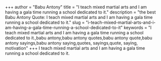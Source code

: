 +++
author = "Babu Antony"
title = "I teach mixed martial arts and I am having a gala time running a school dedicated to it."
description = "the best Babu Antony Quote: I teach mixed martial arts and I am having a gala time running a school dedicated to it."
slug = "i-teach-mixed-martial-arts-and-i-am-having-a-gala-time-running-a-school-dedicated-to-it"
keywords = "I teach mixed martial arts and I am having a gala time running a school dedicated to it.,babu antony,babu antony quotes,babu antony quote,babu antony sayings,babu antony saying,quotes, sayings,quote, saying, motivation"
+++
I teach mixed martial arts and I am having a gala time running a school dedicated to it.
